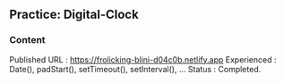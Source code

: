 ## Practice: Digital-Clock

### Content

Published URL : https://frolicking-blini-d04c0b.netlify.app
Experienced : Date(), padStart(), setTimeout(), setInterval(), ...
Status : Completed.
